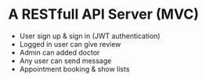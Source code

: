 # A RESTfull API Server (MVC)

* User sign up & sign in (JWT authentication)
* Logged in user can give review
* Admin can added doctor
* Any user can send message
* Appointment booking & show lists